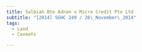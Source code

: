 ```yaml
---
title: Salbiah Bte Adnan v Micro Credit Pte Ltd 
subtitle: "[2014] SGHC 249 / 26\_November\_2014"
tags:
  - Land
  - Caveats

---
```


